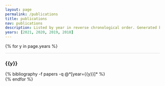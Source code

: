 ```yaml
---
layout: page
permalink: /publications
title: publications
nav: publications
description: Listed by year in reverse chronological order. Generated by jekyll-scholar.
years: [2021, 2020, 2019, 2018]
---
```


<!-- <div class="row">
  <label for="journal" class="col-lg-4"><input id="journal" type="checkbox">Journal Articles</label>
  <label for="conference" class="col-lg-4"><input id="conference" type="checkbox">Conference Papers</label>
  <label for="workshop" class="col-lg-4"><input id="workshop" type="checkbox">Workshop Papers</label>
</div> -->

{% for y in page.years %}
  <div class="row m-0 p-0" style="border-top: 1px solid #ddd;">
    <div class="col-sm-1 mt-2 p-0 pr-1">
      <h3 class="bibliography-year col-sm-1 mt-2 p-0 pr-1">{{y}}</h3>
    </div>
    <div class="col-sm-11 p-0">
      {% bibliography -f papers -q @*[year={{y}}]* %}
    </div>
  </div>
{% endfor %}